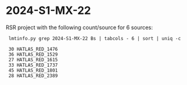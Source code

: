 # 2024-S1-MX-22

RSR project with the following count/source for 6 sources:

     lmtinfo.py grep 2024-S1-MX-22 Bs | tabcols - 6 | sort | uniq -c

     30 HATLAS_RED_1476
     36 HATLAS_RED_1529
     27 HATLAS_RED_1615
     33 HATLAS_RED_1737
     45 HATLAS_RED_1801
     28 HATLAS_RED_2389
